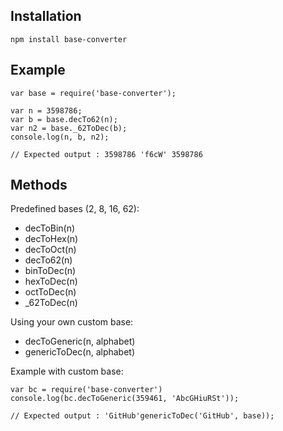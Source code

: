 Installation
------------

    npm install base-converter

Example
-------

    var base = require('base-converter');

    var n = 3598786;
    var b = base.decTo62(n);
    var n2 = base._62ToDec(b);
    console.log(n, b, n2);
    
    // Expected output : 3598786 'f6cW' 3598786

Methods
-------

Predefined bases (2, 8, 16, 62):

* decToBin(n)
* decToHex(n)
* decToOct(n)
* decTo62(n)
* binToDec(n)
* hexToDec(n)
* octToDec(n)
* _62ToDec(n)

Using your own custom base:
    
* decToGeneric(n, alphabet)
* genericToDec(n, alphabet)

Example with custom base:

    var bc = require('base-converter')
    console.log(bc.decToGeneric(359461, 'AbcGHiuRSt'));
    
    // Expected output : 'GitHub'genericToDec('GitHub', base));
